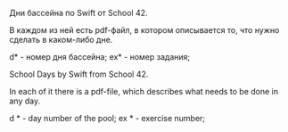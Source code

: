 Дни бассейна по Swift от School 42.

В каждом из ней есть pdf-файл, в котором описывается то, что нужно сделать в каком-либо дне.

d* - номер дня бассейна;
ex* - номер задания;

School Days by Swift from School 42.

In each of it there is a pdf-file, which describes what needs to be done in any day.

d * - day number of the pool;
ex * - exercise number;
